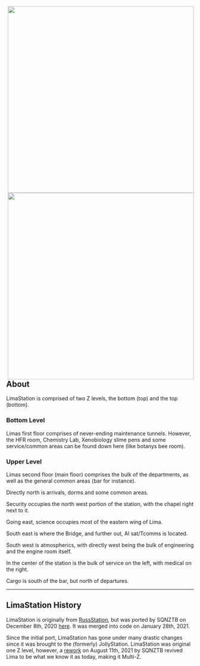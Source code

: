 <img align ="right" img src="https://github.com/TaleStation/TaleStation/assets/70232195/096ad1ec-c695-4342-9e86-1461004f0066" width="500" height="500">
<img align ="right" img src="https://github.com/TaleStation/TaleStation/assets/70232195/a9c1462a-296a-4d40-adfc-51e43f2316a5" width="500" height="500">

## About

LimaStation is comprised of two Z levels, the bottom (top) and the top (bottom).

### Bottom Level
Limas first floor comprises of never-ending maintenance tunnels. However, the HFR room, Chemistry Lab, Xenobiology slime pens and some service/common areas can be found down here (like botanys bee room).

### Upper Level
Limas second floor (main floor) comprises the bulk of the departments, as well as the general common areas (bar for instance).

Directly north is arrivals, dorms and some common areas.

Security occupies the north west portion of the station, with the chapel right next to it. 

Going east, science occupies most of the eastern wing of Lima. 

South east is where the Bridge, and further out, AI sat/Tcomms is located. 

South west is atmospherics, with directly west being the bulk of engineering and the engine room itself. 

In the center of the station is the bulk of service on the left, with medical on the right. 

Cargo is south of the bar, but north of departures.

---

## LimaStation History
LimaStation is originally from [RussStation](https://github.com/RussStation/RussStation), but was ported by SQNZTB on December 8th, 2020 [here](https://github.com/TaleStation/JollyStation-Commit-Archive/commit/331c2f04cb426ae60922037c0ec249819792ae1d). It was merged into code on January 28th, 2021. 

Since the initial port, LimaStation has gone under many drastic changes since it was brought to the (formerly) JollyStation. LimaStation was original one Z level, however, a [rework](https://github.com/TaleStation/TaleStation/commit/cd2ac245b7d025283e883cb3bcc7c6370d2652a6) on August 11th, 2021 by SQNZTB revived Lima to be what we know it as today, making it Multi-Z.
